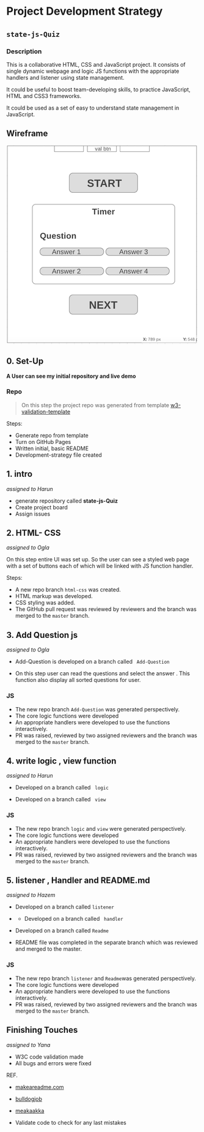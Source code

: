 # Project Development Strategy

##  `state-js-Quiz`

### Description

This is a collaborative HTML, CSS and JavaScript project. It consists of single dynamic webpage and logic JS functions with the appropriate handlers and listener using state management.  

It could be useful to boost team-developing skills, to practice JavaScript, HTML and CSS3 frameworks.

It could be used as a set of easy to understand state management in JavaScript.


## Wireframe


<!-- include a wireframe for your project in this repository, and display it here -->

<!-- wireframe.cc is a good site for getting started with wireframes -->

![wireframe](image/wireframe.png)

  

## 0. Set-Up

__A User can see my initial repository and live demo__


### Repo 

> On this step the project repo was generated from template [w3-validation-template](https://github.com/HackYourFutureBelgium/state-project-js-quiz)

 Steps:

- Generate repo from template
- Turn on GitHub Pages
- Written initial, basic README
- Development-strategy file created

## 1. intro

 *assigned to Harun*
 
  
  - generate repository called **state-js-Quiz**
  - Create project board
  -  Assign issues 


## 2. HTML- CSS

*assigned to Ogla*

 On this step entire UI was set up. So the user can see a styled web page with a set of buttons each of which will be linked with JS function handler.

Steps:

- A new repo branch `html-css` was created.
- HTML markup was developed.
- CSS styling was added.
- The GitHub pull request was reviewed by reviewers and the branch was merged to the `master` branch.
 

## 3. Add Question js

*assigned to Ogla*

- Add-Question is developed on a branch called ` Add-Question`

- On this step user can read the questions and select the answer  .
This function also display all sorted  questions for user.


    
### JS

- The new repo branch `Add-Question` was generated perspectively. 
- The core logic functions were developed
- An appropriate handlers were developed to use the functions interactively.
- PR was raised, reviewed by two assigned reviewers and the branch
  was merged to the `master` branch.


## 4. write logic , view function 

*assigned to Harun*

- Developed on a branch called ` logic`

- Developed on a branch called ` view`

### JS

- The new repo branch `logic` and `view` were generated perspectively. 
- The core logic functions were developed
- An appropriate handlers were developed to use the functions interactively.
- PR was raised, reviewed by two assigned reviewers and the branch
  was merged to the `master` branch.
  

## 5. listener , Handler and README.md

*assigned to Hazem*

- Developed on a branch called `listener`
- - Developed on a branch called ` handler`

- Developed on a branch called `Readme`
- README file was completed in the separate branch which was reviewed and merged to the master.

### JS

- The new repo branch `listener` and `Readme`was generated perspectively. 
- The core logic functions were developed
- An appropriate handlers were developed to use the functions interactively.
- PR was raised, reviewed by two assigned reviewers and the branch
  was merged to the `master` branch.


## Finishing Touches
*assigned to Yana*

- W3C code validation made
- All bugs and errors were fixed



REF.
-  [makeareadme.com](https://www.makeareadme.com/)

-  [bulldogjob](https://bulldogjob.com/news/449-how-to-write-a-good-readme-for-your-github-project)

-  [meakaakka](https://medium.com/@meakaakka/a-beginners-guide-to-writing-a-kickass-readme-7ac01da88ab3)

- Validate code to check for any last mistakes
